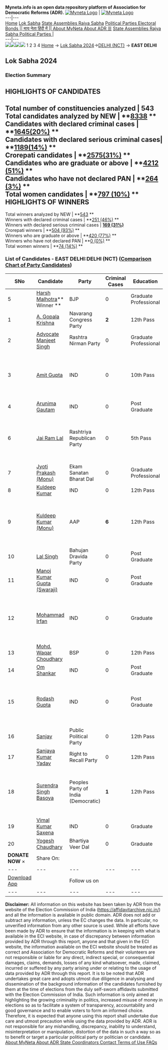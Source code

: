 **Myneta.info is an open data repository platform of Association for Democratic Reforms (ADR).**
[![Myneta Logo](https://www.myneta.info/lib/img/myneta-logo.png)](https://www.myneta.info/) | [![Myneta Logo](https://www.myneta.info/lib/img/adr-logo.png)](https://adrindia.org)  
---|---  
[Home](https://www.myneta.info/) [Lok Sabha](https://www.myneta.info/#ls "Lok Sabha") [ State Assemblies ](https://www.myneta.info/#sa "State Assemblies") [Rajya Sabha](https://www.myneta.info/#rs "Rajya Sabha") [Political Parties ](https://www.myneta.info/party "Political Parties") [ Electoral Bonds ](https://www.myneta.info/electoral_bonds "Electoral Bonds") [ || माय नेता हिंदी में || ](https://translate.google.co.in/translate?prev=hp&hl=en&js=y&u=www.myneta.info&sl=en&tl=hi&history_state0=) [ About MyNeta ](https://adrindia.org/content/about-myneta) [ About ADR ](https://adrindia.org/about-adr/who-we-are) [☰](javascript:void\(0\))
[ State Assemblies ](https://www.myneta.info/#sa "State Assemblies") [ Rajya Sabha ](https://www.myneta.info/#rs "Rajya Sabha") [ Political Parties ](https://www.myneta.info/party "Political Parties")
|   
---|---  
![](https://www.myneta.info/lib/img/banner/banner-1.png)![](https://www.myneta.info/lib/img/banner/banner-2.png)![](https://www.myneta.info/lib/img/banner/banner-3.png)![](https://www.myneta.info/lib/img/banner/banner-4.png)
1  2  3  4 
[Home](https://www.myneta.info/) → [Lok Sabha 2024](https://www.myneta.info/LokSabha2024/)→[DELHI (NCT)](https://www.myneta.info/LokSabha2024/index.php?action=show_constituencies&state_id=9) → **EAST DELHI**
### 
## Lok Sabha 2024
###  Election Summary 
HIGHLIGHTS OF CANDIDATES  
---  
Total number of constituencies analyzed |  543   
Total candidates analyzed by NEW | **[8338](https://www.myneta.info/LokSabha2024/index.php?action=summary&subAction=candidates_analyzed&sort=candidate#summary) **  
Candidates with declared criminal cases | **[1645(20%)](https://www.myneta.info/LokSabha2024/index.php?action=summary&subAction=crime&sort=candidate#summary) **  
Candidates with declared serious criminal cases| **[1189(14%)](https://www.myneta.info/LokSabha2024/index.php?action=summary&subAction=serious_crime&sort=candidate#summary) **  
Crorepati candidates | **[2575(31%)](https://www.myneta.info/LokSabha2024/index.php?action=summary&subAction=crorepati&sort=candidate#summary) **  
Candidates who are graduate or above | **[4212 (51%)](https://www.myneta.info/LokSabha2024/index.php?action=summary&subAction=education&sort=candidate#summary) **  
Candidates who have not declared PAN | **[264 (3%)](https://www.myneta.info/LokSabha2024/index.php?action=summary&subAction=without_pan&sort=candidate#summary) **  
Total women candidates | **[797 (10%)](https://www.myneta.info/LokSabha2024/index.php?action=summary&subAction=women_candidate&sort=candidate#summary) **  
HIGHLIGHTS OF WINNERS  
---  
Total winners analyzed by NEW | **[543](https://www.myneta.info/LokSabha2024/index.php?action=summary&subAction=winner_analyzed&sort=candidate#summary) **  
Winners with declared criminal cases | **[251 (46%)](https://www.myneta.info/LokSabha2024/index.php?action=summary&subAction=winner_crime&sort=candidate#summary) **  
Winners with declared serious criminal cases | **[169 (31%)](https://www.myneta.info/LokSabha2024/index.php?action=summary&subAction=winner_serious_crime&sort=candidate#summary)**  
Crorepati winners | **[504 (93%)](https://www.myneta.info/LokSabha2024/index.php?action=summary&subAction=winner_crorepati&sort=candidate#summary) **  
Winners who are graduate or above | **[420 (77%)](https://www.myneta.info/LokSabha2024/index.php?action=summary&subAction=winner_education&sort=candidate#summary) **  
Winners who have not declared PAN | **[0 (0%)](https://www.myneta.info/LokSabha2024/index.php?action=summary&subAction=winner_without_pan&sort=candidate#summary) **  
Total women winners | **[74 (14%)](https://www.myneta.info/LokSabha2024/index.php?action=summary&subAction=winner_women&sort=candidate#summary) **  
### List of Candidates - EAST DELHI:DELHI (NCT) ([Comparison Chart of Party Candidates](https://www.myneta.info/LokSabha2024/comparisonchart.php?constituency_id=105))
SNo | Candidate| Party| Criminal Cases| Education| Age| Total Assets| Liabilities  
---|---|---|---|---|---|---|---  
5  | [Harsh Malhotra](https://www.myneta.info/LokSabha2024/candidate.php?candidate_id=7899)** Winner ** | BJP | 0 | Graduate Professional| 60 | Rs 4,08,24,015 ~ 4 Crore+ | Rs 0 ~   
1  | [A. Gopala Krishna](https://www.myneta.info/LokSabha2024/candidate.php?candidate_id=8206) | Navarang Congress Party | **2** | 12th Pass| 32 | Rs 3,93,000 ~ 3 Lacs+ | Rs 0 ~   
2  | [Advocate Manjeet Singh](https://www.myneta.info/LokSabha2024/candidate.php?candidate_id=8209) | Rashtra Nirman Party | 0 | Graduate Professional| 36 | Rs 1,20,04,732 ~ 1 Crore+ | Rs 13,07,590 ~ 13 Lacs+  
3  | [Amit Gupta](https://www.myneta.info/LokSabha2024/candidate.php?candidate_id=8215) | IND | 0 | 10th Pass| 49 | ![](https://myneta.info/image_v2.php?myneta_folder=LokSabha2024&candidate_id=8215&col=ta) | ![](https://myneta.info/image_v2.php?myneta_folder=LokSabha2024&candidate_id=8215&col=lia)  
4  | [Arunima Gautam](https://www.myneta.info/LokSabha2024/candidate.php?candidate_id=8216) | IND | 0 | Post Graduate| 36 | Rs 1,21,691 ~ 1 Lacs+ | Rs 0 ~   
6  | [Jai Ram Lal](https://www.myneta.info/LokSabha2024/candidate.php?candidate_id=8207) | Rashtriya Republican Party | 0 | 5th Pass| 61 | ![](https://myneta.info/image_v2.php?myneta_folder=LokSabha2024&candidate_id=8207&col=ta) | ![](https://myneta.info/image_v2.php?myneta_folder=LokSabha2024&candidate_id=8207&col=lia)  
7  | [Jyoti Prakash (Monu)](https://www.myneta.info/LokSabha2024/candidate.php?candidate_id=8208) | Ekam Sanatan Bharat Dal | 0 | Graduate Professional| 46 | Rs 1,38,80,000 ~ 1 Crore+ | Rs 0 ~   
8  | [Kuldeep Kumar](https://www.myneta.info/LokSabha2024/candidate.php?candidate_id=8218) | IND | 0 | 12th Pass| 40 | Rs 15,12,943 ~ 15 Lacs+ | Rs 0 ~   
9  | [Kuldeep Kumar (Monu)](https://www.myneta.info/LokSabha2024/candidate.php?candidate_id=7898) | AAP | **6** | 12th Pass| 35 | ![](https://myneta.info/image_v2.php?myneta_folder=LokSabha2024&candidate_id=7898&col=ta) | ![](https://myneta.info/image_v2.php?myneta_folder=LokSabha2024&candidate_id=7898&col=lia)  
10  | [Lal Singh](https://www.myneta.info/LokSabha2024/candidate.php?candidate_id=8211) | Bahujan Dravida Party | 0 | Post Graduate| 65 | Rs 3,15,000 ~ 3 Lacs+ | Rs 50,000 ~ 50 Thou+  
11  | [Manoj Kumar Gupta (Swaraji)](https://www.myneta.info/LokSabha2024/candidate.php?candidate_id=8219) | IND | 0 | Post Graduate| 47 | Rs 92,737 ~ 92 Thou+ | Rs 43,590 ~ 43 Thou+  
12  | [Mohammad Irfan](https://www.myneta.info/LokSabha2024/candidate.php?candidate_id=8220) | IND | 0 | Graduate| 50 | ![](https://myneta.info/image_v2.php?myneta_folder=LokSabha2024&candidate_id=8220&col=ta) | ![](https://myneta.info/image_v2.php?myneta_folder=LokSabha2024&candidate_id=8220&col=lia)  
13  | [Mohd. Waqar Choudhary](https://www.myneta.info/LokSabha2024/candidate.php?candidate_id=8205) | BSP | 0 | 12th Pass| 41 | Rs 12,15,43,467 ~ 12 Crore+ | Rs 6,07,06,301 ~ 6 Crore+  
14  | [Om Shankar](https://www.myneta.info/LokSabha2024/candidate.php?candidate_id=8217) | IND | 0 | Post Graduate| 47 | Rs 1,69,59,978 ~ 1 Crore+ | Rs 62,12,130 ~ 62 Lacs+  
15  | [Rodash Gupta](https://www.myneta.info/LokSabha2024/candidate.php?candidate_id=8221) | IND | 0 | Post Graduate| 43 | ![](https://myneta.info/image_v2.php?myneta_folder=LokSabha2024&candidate_id=8221&col=ta) | ![](https://myneta.info/image_v2.php?myneta_folder=LokSabha2024&candidate_id=8221&col=lia)  
16  | [Sanjay](https://www.myneta.info/LokSabha2024/candidate.php?candidate_id=8213) | Public Political Party | 0 | 12th Pass| 44 | Rs 4,66,683 ~ 4 Lacs+ | Rs 0 ~   
17  | [Sanjaya Kumar Yadav](https://www.myneta.info/LokSabha2024/candidate.php?candidate_id=8214) | Right to Recall Party | 0 | 12th Pass| 28 | Rs 1,04,000 ~ 1 Lacs+ | Rs 0 ~   
18  | [Surendra Singh Basoya](https://www.myneta.info/LokSabha2024/candidate.php?candidate_id=8212) | Peoples Party of India (Democratic) | **1** | 12th Pass| 48 | ![](https://myneta.info/image_v2.php?myneta_folder=LokSabha2024&candidate_id=8212&col=ta) | ![](https://myneta.info/image_v2.php?myneta_folder=LokSabha2024&candidate_id=8212&col=lia)  
19  | [Vimal Kumar Saxena](https://www.myneta.info/LokSabha2024/candidate.php?candidate_id=8222) | IND | 0 | Graduate| 64 | Rs 2,08,41,532 ~ 2 Crore+ | Rs 0 ~   
20  | [Yogesh Chaudhary](https://www.myneta.info/LokSabha2024/candidate.php?candidate_id=8210) | Bhartiya Veer Dal | 0 | Graduate| 51 | Rs 5,74,56,225 ~ 5 Crore+ | Rs 19,28,282 ~ 19 Lacs+  
|  **DONATE NOW** × |  Share On:  | [](https://api.whatsapp.com/send?text=https%3A%2F%2Fmyneta.info%2Fpunjab2022%2Findex.php%3Faction%3Dshow_constituencies%26state_id%3D19) | [](https://www.facebook.com/sharer/sharer.php?u=https%3A%2F%2Fmyneta.info%2Fpunjab2022%2Findex.php%3Faction%3Dshow_constituencies%26state_id%3D19) | [](https://twitter.com/share?url=https%3A%2F%2Fmyneta.info%2Fpunjab2022%2Findex.php%3Faction%3Dshow_constituencies%26state_id%3D19)  
---|---|---|---|---  
| [ Download App ](https://play.google.com/store/apps/details?id=com.webrosoft.myneta1&pcampaignid=pcampaignidMKT-Other-global-all-co-prtnr-py-PartBadge-Mar2515-1) | [](https://play.google.com/store/apps/details?id=com.webrosoft.myneta1&pcampaignid=pcampaignidMKT-Other-global-all-co-prtnr-py-PartBadge-Mar2515-1) |  Follow us on  | [](https://www.facebook.com/adrindia.org/) | [](https://twitter.com/adrspeaks) | [](https://groups.google.com/g/national-election-watch?hl=en&pli=1) | [](https://www.instagram.com/adrspeaks/) | [](https://www.youtube.com/user/adrspeaks) | [](https://sharechat.com/profile/adrspeaks)  
---|---|---|---|---|---|---|---|---  
**Disclaimer:** All information on this website has been taken by ADR from the website of the Election Commission of India (https://affidavitarchive.nic.in/) and all the information is available in public domain. ADR does not add or subtract any information, unless the EC changes the data. In particular, no unverified information from any other source is used. While all efforts have been made by ADR to ensure that the information is in keeping with what is available in the ECI website, in case of discrepancy between information provided by ADR through this report, anyone and that given in the ECI website, the information available on the ECI website should be treated as correct and Association for Democratic Reforms and their volunteers are not responsible or liable for any direct, indirect special, or consequential damages, claims, demands, losses of any kind whatsoever, made, claimed, incurred or suffered by any party arising under or relating to the usage of data provided by ADR through this report. It is to be noted that ADR undertakes great care and adopts utmost due diligence in analysing and dissemination of the background information of the candidates furnished by them at the time of elections from the duly self-sworn affidavits submitted with the Election Commission of India. Such information is only aimed at highlighting the growing criminality in politics, increased misuse of money in elections so as to facilitate a system of transparency, accountability and good governance and to enable voters to form an informed choice. Therefore, it is expected that anyone using this report shall undertake due care and utmost precaution while using the data provided by ADR. ADR is not responsible for any mishandling, discrepancy, inability to understand, misinterpretation or manipulation, distortion of the data in such a way so as to benefit or target a particular political party or politician or candidate. 
[ About MyNeta ](https://adrindia.org/content/about-myneta) [ About ADR ](https://adrindia.org/about-adr/who-we-are) [ State Coordinators ](https://adrindia.org/about-adr/state-coordinators) [ Contact ](https://adrindia.org/contact-us) [ Terms of Use ](https://adrindia.org/content/adr-terms-use) [ FAQs ](https://adrindia.org/content/faqs)

